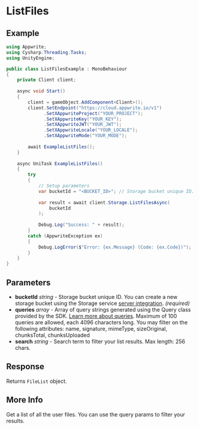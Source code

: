 # ListFiles

## Example

```csharp
using Appwrite;
using Cysharp.Threading.Tasks;
using UnityEngine;

public class ListFilesExample : MonoBehaviour
{
    private Client client;
    
    async void Start()
    {
        client = gameObject.AddComponent<Client>();
        client.SetEndpoint("https://cloud.appwrite.io/v1")
              .SetXAppwriteProject("YOUR_PROJECT");
              .SetXAppwriteKey("YOUR_KEY");
              .SetXAppwriteJWT("YOUR_JWT");
              .SetXAppwriteLocale("YOUR_LOCALE");
              .SetXAppwriteMode("YOUR_MODE");
        
        await ExampleListFiles();
    }
    
    async UniTask ExampleListFiles()
    {
        try
        {
            // Setup parameters
            var bucketId = "<BUCKET_ID>"; // Storage bucket unique ID. You can create a new storage bucket using the Storage service [server integration](https://appwrite.io/docs/server/storage#createBucket).
            
            var result = await client.Storage.ListFilesAsync(
                bucketId
            );
            
            Debug.Log("Success: " + result);
        }
        catch (AppwriteException ex)
        {
            Debug.LogError($"Error: {ex.Message} (Code: {ex.Code})");
        }
    }
}
```

## Parameters

- **bucketId** *string* - Storage bucket unique ID. You can create a new storage bucket using the Storage service [server integration](https://appwrite.io/docs/server/storage#createBucket). *(required)*
- **queries** *array* - Array of query strings generated using the Query class provided by the SDK. [Learn more about queries](https://appwrite.io/docs/queries). Maximum of 100 queries are allowed, each 4096 characters long. You may filter on the following attributes: name, signature, mimeType, sizeOriginal, chunksTotal, chunksUploaded
- **search** *string* - Search term to filter your list results. Max length: 256 chars.

## Response

Returns `FileList` object.
## More Info

Get a list of all the user files. You can use the query params to filter your results.
